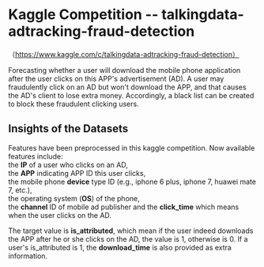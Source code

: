 # Kaggle Competition -- talkingdata-adtracking-fraud-detection 
（https://www.kaggle.com/c/talkingdata-adtracking-fraud-detection）

Forecasting whether a user will download the mobile phone application after the user clicks on this APP's advertisement (AD). A user may fraudulently click on an AD but won't download the APP, and that causes the AD's client to lose extra money. Accordingly, a black list can be created to block these fraudulent clicking users. 



## Insights of the Datasets

Features have been preprocessed in this kaggle competition. Now available features include:  
the **IP** of a user who clicks on an AD,   
the **APP** indicating APP ID this user clicks,   
the mobile phone **device** type ID (e.g., iphone 6 plus, iphone 7, huawei mate 7, etc.),   
the operating system (**OS**) of the phone,   
the **channel** ID of mobile ad publisher and the **click_time** which means when the user clicks on the AD.   

The target value is **is_attributed**, which mean if the user indeed downloads the APP after he or she clicks on the AD, the value is 1, otherwise is 0. If a user's is_attributed is 1, the **download_time** is also provided as extra information.

<!--- IP: Which region or country a user is located is relevant to whether he or she fraudulently clicks on the AD. 
(a). Fraud user can clicks on a same AD for many times but using same IP. 
(b). However, a family or people in the same company can share a same IP, which means a same ip can contain regular user and fraud user. 
BY group by Device, OS, channel etc can further differentiate that. 
APP: (Can be used group by IP) app id for marketing 
Device: device type id of user mobile phone (e.g., iphone 6 plus, iphone 7, huawei mate 7, etc.) 
OS: (Can be used group by IP) os version id of user mobile phone 
Channel: channel id of mobile ad publisher 
click_time: 
(a). A regular user and a fraud user varys in terms of when they click on AD.
(b). Durations of click_time of a same IP can make a prediction. attributed_time:
is_attributed: Target Value -->


